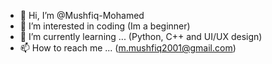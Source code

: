 
- 👋 Hi, I’m @Mushfiq-Mohamed
- 👀 I’m interested in coding (Im a beginner)
- 🌱 I’m currently learning ... (Python, C++ and UI/UX design)
- 📫 How to reach me ... (m.mushfiq2001@gmail.com)


